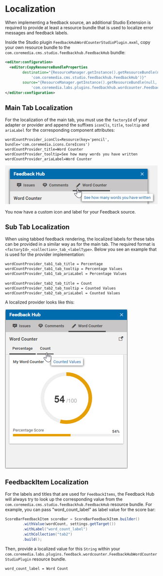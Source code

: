 # Localization

When implementing a feedback source, an additional Studio Extension is required
to provide at least a resource bundle that is used to localize error messages and feedback labels.

Inside the Studio plugin `FeedbackHubWordCounterStudioPlugin.mxml`, copy your own resource bundle to the
`com.coremedia.cms.studio.feedbackhub.FeedbackHub` bundle: 

```xml
<editor:configuration>
  <editor:CopyResourceBundleProperties
        destination="{ResourceManager.getInstance().getResourceBundle(null, 
            'com.coremedia.cms.studio.feedbackhub.FeedbackHub')}"
        source="{ResourceManager.getInstance().getResourceBundle(null, 
            'com.coremedia.labs.plugins.feedbackhub.wordcounter.FeedbackHubWordCounterStudioPlugin')}"/>
</editor:configuration>
```

## Main Tab Localization

For the localization of the main tab, you must use the `factoryId` of your adapter
or provider and append the suffixes `iconCls`, `title`, `tooltip` and `ariaLabel`
for the corresponding component attributes:

```
wordCountProvider_iconCls=Resource(key='pencil', bundle='com.coremedia.icons.CoreIcons')
wordCountProvider_title=Word Counter
wordCountProvider_tooltip=See how many words you have written
wordCountProvider_ariaLabel=Word Counter
```

![Tab Localization](images/feedback_tab.png "Tab Localization")

You now have a custom icon and label for your Feedback source.


## Sub Tab Localization

When using tabbed feedback rendering, the localized labels for these tabs
can be provided in a similar way as for the main tab. The required format is
`<factoryId>_<collection>_tab_<labelType>`. Below you see an example that is 
used for the provider implementation:

```
wordCountProvider_tab1_tab_title = Percentage
wordCountProvider_tab1_tab_tooltip = Percentage Values 
wordCountProvider_tab1_tab_ariaLabel = Percentage Values

wordCountProvider_tab2_tab_title = Count
wordCountProvider_tab2_tab_tooltip = Counted Values 
wordCountProvider_tab2_tab_ariaLabel = Counted Values
```

A localized provider looks like this:

![Localized Provider](images/provider_localized.png "Localized Provider")

## FeedbackItem Localization

For the labels and titles that are used for `FeedbackItems`, the Feedback
Hub will always try to look up the corresponding value from 
the `com.coremedia.cms.studio.feedbackhub.FeedbackHub` resource bundle.
For example, you can pass "word_count_label" as label value for the score bar: 

```java
ScoreBarFeedbackItem scoreBar = ScoreBarFeedbackItem.builder()
        .withValue(wordCount, settings.getTarget())
        .withLabel("word_count_label")
        .withCollection("tab2")
        .build();
```

Then, provide a localized value for this `String` within your 
`com.coremedia.labs.plugins.feedback.wordcounter.FeedbackHubWordCounterStudioPlugin` resource bundle.

```
word_count_label = Word Count
```

